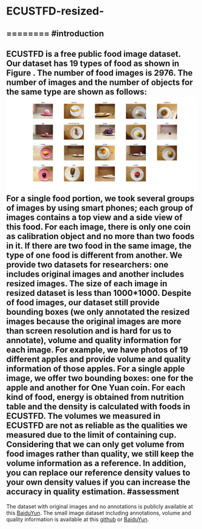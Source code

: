 # ECUSTFD-resized-
========
#introduction
---------
ECUSTFD is a free public food image dataset. Our dataset has 19 types of food as shown in  Figure . The number of food images is 2976. The number of images and the number of objects for the same type are shown as follows:![food samples](https://github.com/Liang-yc/images4readme/blob/master/food_sample.jpg)
For a single food portion, we took several groups of images by using smart phones; each group of images contains a top view and a side view of this food. For each image, there is only one coin as calibration object and no more than two foods in it. If there are two food in the same image, the type of one food is different from another. We provide two datasets for researchers: one includes original images and another includes resized images. The size of each image in resized dataset is less than 1000*1000.
Despite of food images, our dataset still provide bounding boxes (we only annotated the resized images because the original images are more than screen resolution and is hard for us to annotate), volume and quality information for each image. For example, we have photos of 19 different apples and provide volume and quality information of those apples. For a single apple image, we offer two bounding boxes: one for the apple and another for One Yuan coin. For each kind of food, energy is obtained from nutrition table and the density is calculated with foods in ECUSTFD. The volumes we measured in ECUSTFD are not as reliable as the qualities we measured due to the limit of containing cup. Considering that we can only get volume from food images rather than quality, we still keep the volume information as a reference. In addition, you can replace our reference density values to your own density values if you can increase the accuracy in quality estimation.
#assessment
---------
The dataset with original images and no annotations is publicly available at this [BaiduYun](http://pan.baidu.com/s/1dF866Ut). The small image dataset including annotations, volume and quality information is available at this [github](https://github.com/Liang-yc/ECUSTFD-resized-) or [BaiduYun](http://pan.baidu.com/s/1o8qDnXC). 
